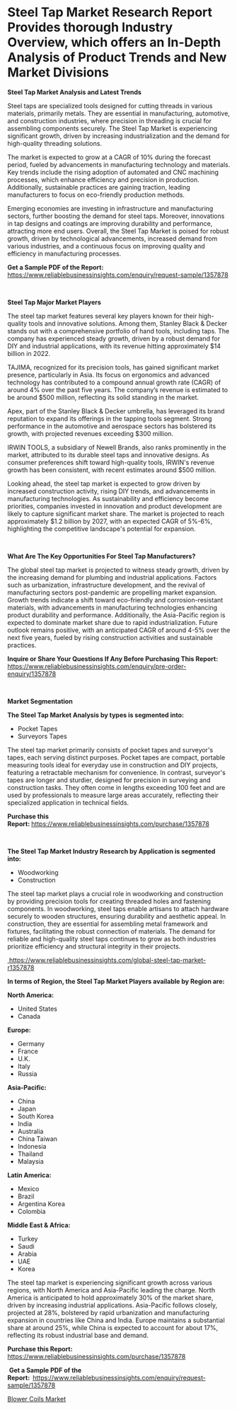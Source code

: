 <p><h1>Steel Tap Market Research Report Provides thorough Industry Overview, which offers an In-Depth Analysis of Product Trends and New Market Divisions</h1></p><p><strong>Steel Tap Market Analysis and Latest Trends</strong></p>
<p><p>Steel taps are specialized tools designed for cutting threads in various materials, primarily metals. They are essential in manufacturing, automotive, and construction industries, where precision in threading is crucial for assembling components securely. The Steel Tap Market is experiencing significant growth, driven by increasing industrialization and the demand for high-quality threading solutions.</p><p>The market is expected to grow at a CAGR of 10% during the forecast period, fueled by advancements in manufacturing technology and materials. Key trends include the rising adoption of automated and CNC machining processes, which enhance efficiency and precision in production. Additionally, sustainable practices are gaining traction, leading manufacturers to focus on eco-friendly production methods.</p><p>Emerging economies are investing in infrastructure and manufacturing sectors, further boosting the demand for steel taps. Moreover, innovations in tap designs and coatings are improving durability and performance, attracting more end users. Overall, the Steel Tap Market is poised for robust growth, driven by technological advancements, increased demand from various industries, and a continuous focus on improving quality and efficiency in manufacturing processes.</p></p>
<p><strong>Get a Sample PDF of the Report:&nbsp;</strong> <a href="https://www.reliablebusinessinsights.com/enquiry/request-sample/1357878?utm_campaign=2190&utm_medium=2&utm_source=Github&utm_content=ia&utm_term=08042025&utm_id=steel-tap">https://www.reliablebusinessinsights.com/enquiry/request-sample/1357878</a></p>
<p>&nbsp;</p>
<p><strong>Steel Tap Major Market Players</strong></p>
<p><p>The steel tap market features several key players known for their high-quality tools and innovative solutions. Among them, Stanley Black & Decker stands out with a comprehensive portfolio of hand tools, including taps. The company has experienced steady growth, driven by a robust demand for DIY and industrial applications, with its revenue hitting approximately $14 billion in 2022.</p><p>TAJIMA, recognized for its precision tools, has gained significant market presence, particularly in Asia. Its focus on ergonomics and advanced technology has contributed to a compound annual growth rate (CAGR) of around 4% over the past five years. The company’s revenue is estimated to be around $500 million, reflecting its solid standing in the market.</p><p>Apex, part of the Stanley Black & Decker umbrella, has leveraged its brand reputation to expand its offerings in the tapping tools segment. Strong performance in the automotive and aerospace sectors has bolstered its growth, with projected revenues exceeding $300 million.</p><p>IRWIN TOOLS, a subsidiary of Newell Brands, also ranks prominently in the market, attributed to its durable steel taps and innovative designs. As consumer preferences shift toward high-quality tools, IRWIN's revenue growth has been consistent, with recent estimates around $500 million.</p><p>Looking ahead, the steel tap market is expected to grow driven by increased construction activity, rising DIY trends, and advancements in manufacturing technologies. As sustainability and efficiency become priorities, companies invested in innovation and product development are likely to capture significant market share. The market is projected to reach approximately $1.2 billion by 2027, with an expected CAGR of 5%-6%, highlighting the competitive landscape's potential for expansion.</p></p>
<p>&nbsp;</p>
<p><strong>What Are The Key Opportunities For Steel Tap Manufacturers?</strong></p>
<p><p>The global steel tap market is projected to witness steady growth, driven by the increasing demand for plumbing and industrial applications. Factors such as urbanization, infrastructure development, and the revival of manufacturing sectors post-pandemic are propelling market expansion. Growth trends indicate a shift toward eco-friendly and corrosion-resistant materials, with advancements in manufacturing technologies enhancing product durability and performance. Additionally, the Asia-Pacific region is expected to dominate market share due to rapid industrialization. Future outlook remains positive, with an anticipated CAGR of around 4-5% over the next five years, fueled by rising construction activities and sustainable practices.</p></p>
<p><strong>Inquire or Share Your Questions If Any Before Purchasing This Report:</strong> <a href="https://www.reliablebusinessinsights.com/enquiry/pre-order-enquiry/1357878?utm_campaign=2190&utm_medium=2&utm_source=Github&utm_content=ia&utm_term=08042025&utm_id=steel-tap">https://www.reliablebusinessinsights.com/enquiry/pre-order-enquiry/1357878</a></p>
<p>&nbsp;</p>
<p><strong>Market Segmentation</strong></p>
<p><strong>The Steel Tap Market Analysis by types is segmented into:</strong></p>
<p><ul><li>Pocket Tapes</li><li>Surveyors Tapes</li></ul></p>
<p><p>The steel tap market primarily consists of pocket tapes and surveyor's tapes, each serving distinct purposes. Pocket tapes are compact, portable measuring tools ideal for everyday use in construction and DIY projects, featuring a retractable mechanism for convenience. In contrast, surveyor's tapes are longer and sturdier, designed for precision in surveying and construction tasks. They often come in lengths exceeding 100 feet and are used by professionals to measure large areas accurately, reflecting their specialized application in technical fields.</p></p>
<p><strong>Purchase this Report:&nbsp;</strong><a href="https://www.reliablebusinessinsights.com/purchase/1357878?utm_campaign=2190&utm_medium=2&utm_source=Github&utm_content=ia&utm_term=08042025&utm_id=steel-tap">https://www.reliablebusinessinsights.com/purchase/1357878</a></p>
<p>&nbsp;</p>
<p><strong>The Steel Tap Market Industry Research by Application is segmented into:</strong></p>
<p><ul><li>Woodworking</li><li>Construction</li></ul></p>
<p><p>The steel tap market plays a crucial role in woodworking and construction by providing precision tools for creating threaded holes and fastening components. In woodworking, steel taps enable artisans to attach hardware securely to wooden structures, ensuring durability and aesthetic appeal. In construction, they are essential for assembling metal framework and fixtures, facilitating the robust connection of materials. The demand for reliable and high-quality steel taps continues to grow as both industries prioritize efficiency and structural integrity in their projects.</p></p>
<p><a href="https://www.reliablebusinessinsights.com/global-steel-tap-market-r1357878?utm_campaign=2190&utm_medium=2&utm_source=Github&utm_content=ia&utm_term=08042025&utm_id=steel-tap">&nbsp;https://www.reliablebusinessinsights.com/global-steel-tap-market-r1357878</a></p>
<p><strong>In terms of Region, the Steel Tap Market Players available by Region are:</strong></p>
<p>
    <p> <strong> North America: </strong>
        <ul>
            <li>United States</li>
            <li>Canada</li>
        </ul>
        </p> 
    <p> <strong> Europe: </strong>
        <ul>
            <li>Germany</li>
            <li>France</li>
            <li>U.K.</li>
            <li>Italy</li>
            <li>Russia</li>
        </ul>
        </p> 
    <p> <strong> Asia-Pacific: </strong>
        <ul>
            <li>China</li>
            <li>Japan</li>
            <li>South Korea</li>
            <li>India</li>
            <li>Australia</li>
            <li>China Taiwan</li>
            <li>Indonesia</li>
            <li>Thailand</li>
            <li>Malaysia</li>
        </ul>
        </p> 
    <p> <strong> Latin America: </strong>
        <ul>
            <li>Mexico</li>
            <li>Brazil</li>
            <li>Argentina Korea</li>
            <li>Colombia</li>
        </ul>
        </p> 
    <p> <strong> Middle East & Africa: </strong>
        <ul>
            <li>Turkey</li>
            <li>Saudi</li>
            <li>Arabia</li>
            <li>UAE</li>
            <li>Korea</li>
        </ul>
    </p>
    </p>
<p><p>The steel tap market is experiencing significant growth across various regions, with North America and Asia-Pacific leading the charge. North America is anticipated to hold approximately 30% of the market share, driven by increasing industrial applications. Asia-Pacific follows closely, projected at 28%, bolstered by rapid urbanization and manufacturing expansion in countries like China and India. Europe maintains a substantial share at around 25%, while China is expected to account for about 17%, reflecting its robust industrial base and demand.</p></p>
<p><strong>Purchase this Report: </strong><a href="https://www.reliablebusinessinsights.com/purchase/1357878?utm_campaign=2190&utm_medium=2&utm_source=Github&utm_content=ia&utm_term=08042025&utm_id=steel-tap">https://www.reliablebusinessinsights.com/purchase/1357878</a></p>
<p>&nbsp;<strong>Get a Sample PDF of the Report:&nbsp;&nbsp;</strong><a href="https://www.reliablebusinessinsights.com/enquiry/request-sample/1357878?utm_campaign=2190&utm_medium=2&utm_source=Github&utm_content=ia&utm_term=08042025&utm_id=steel-tap">https://www.reliablebusinessinsights.com/enquiry/request-sample/1357878</a></p>
<p><strong></strong></p>
<p><p><a href="https://github.com/AshrafKhan865/Market-Research-Report-List-2/blob/main/blower-coils-market.md?utm_campaign=2190&utm_medium=2&utm_source=Github&utm_content=ia&utm_term=08042025&utm_id=steel-tap">Blower Coils Market</a></p></p>